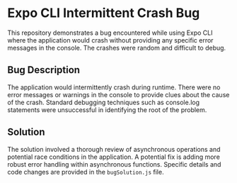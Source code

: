 # Expo CLI Intermittent Crash Bug

This repository demonstrates a bug encountered while using Expo CLI where the application would crash without providing any specific error messages in the console. The crashes were random and difficult to debug.

## Bug Description

The application would intermittently crash during runtime. There were no error messages or warnings in the console to provide clues about the cause of the crash.  Standard debugging techniques such as console.log statements were unsuccessful in identifying the root of the problem.

## Solution

The solution involved a thorough review of asynchronous operations and potential race conditions in the application.   A potential fix is adding more robust error handling within asynchronous functions.  Specific details and code changes are provided in the `bugSolution.js` file.